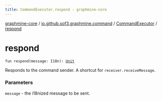 ```yaml
---
title: CommandExecutor.respond - graphmine-core
---
```


[graphmine-core](../../index.html) / [io.github.sof3.graphmine.command](../index.html) / [CommandExecutor](index.html) / [respond](./respond.html)

# respond

`fun respond(message: I18n): `[`Unit`](https://kotlinlang.org/api/latest/jvm/stdlib/kotlin/-unit/index.html)

Responds to the command sender. A shortcut for `receiver.receiveMessage`.

### Parameters

`message` - the i18nized message to be sent.